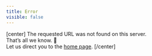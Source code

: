 ```yaml
---
title: Error
visible: false
---
```


[center]
The requested URL was not found on this server.  
That’s all we know. 🤷  
Let us direct you to the [home page](/).
[/center]